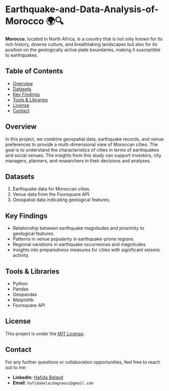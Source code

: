 # Earthquake-and-Data-Analysis-of-Morocco 🌍🔍

<b>Morocco</b>, located in North Africa, is a country that is not only known for its rich history, diverse culture, and breathtaking landscapes but also for its position on the geologically active plate boundaries, making it susceptible to earthquakes.


## Table of Contents
- [Overview](#overview)
- [Datasets](#datasets)
- [Key Findings](#key-findings)
- [Tools & Libraries](#tools--libraries)
- [License](#license)
- [Contact](#contact)

## Overview
In this project, we combine geospatial data, earthquake records, and venue preferences to provide a multi-dimensional view of Moroccan cities. The goal is to understand the characteristics of cities in terms of earthquakes and social venues. The insights from this study can support investors, city managers, planners, and researchers in their decisions and analyses.

## Datasets
1. Earthquake data for Moroccan cities.
2. Venue data from the Foursquare API.
3. Geospatial data indicating geological features.

## Key Findings
- Relationship between earthquake magnitudes and proximity to geological features.
- Patterns in venue popularity in earthquake-prone regions.
- Regional variations in earthquake occurrences and magnitudes.
- Insights into preparedness measures for cities with significant seismic activity.


## Tools & Libraries
- Python
- Pandas
- Geopandas
- Matplotlib
- Foursquare API

## License
This project is under the [MIT License](https://github.com/hafidaso/Earthquake-and-Data-Analysis-of-Morocco/blob/main/LICENSE).

## Contact
For any further questions or collaboration opportunities, feel free to reach out to me:
- **LinkedIn**: [Hafida Belayd](https://www.linkedin.com/in/hafida-belayd/)
- **Email**: `hafidabelaidagnaoui@gmail.com`
